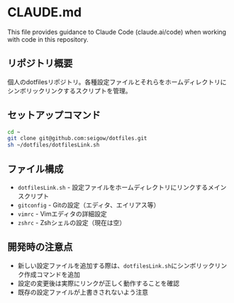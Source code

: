 # CLAUDE.md

This file provides guidance to Claude Code (claude.ai/code) when working with code in this repository.

## リポジトリ概要

個人のdotfilesリポジトリ。各種設定ファイルとそれらをホームディレクトリにシンボリックリンクするスクリプトを管理。

## セットアップコマンド

```sh
cd ~
git clone git@github.com:seigow/dotfiles.git
sh ~/dotfiles/dotfilesLink.sh
```

## ファイル構成

- `dotfilesLink.sh` - 設定ファイルをホームディレクトリにリンクするメインスクリプト
- `gitconfig` - Gitの設定（エディタ、エイリアス等）
- `vimrc` - Vimエディタの詳細設定
- `zshrc` - Zshシェルの設定（現在は空）

## 開発時の注意点

- 新しい設定ファイルを追加する際は、`dotfilesLink.sh`にシンボリックリンク作成コマンドを追加
- 設定の変更後は実際にリンクが正しく動作することを確認
- 既存の設定ファイルが上書きされないよう注意
